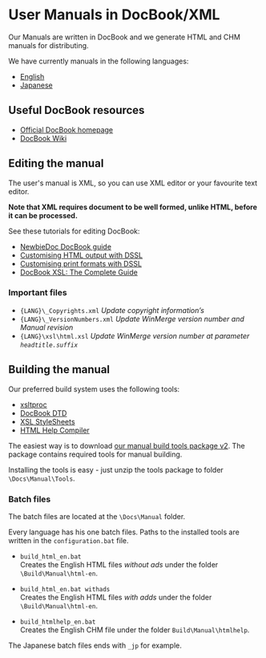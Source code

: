 # User Manuals in DocBook/XML

Our Manuals are written in DocBook and we generate HTML and CHM manuals for distributing.

We have currently manuals in the following languages:

 * [English](EN)
 * [Japanese](JP)

## Useful DocBook resources

 * [Official DocBook homepage](https://www.docbook.org/)
 * [DocBook Wiki](https://github.com/docbook/wiki/wiki)

## Editing the manual

The user's manual is XML, so you can use XML editor or your favourite text editor.

**Note that XML requires document to be well formed, unlike HTML, before it can be processed.**

See these tutorials for editing DocBook:

 * [NewbieDoc DocBook guide](http://newbiedoc.sourceforge.net/metadoc/docbook-guide.html.en)
 * [Customising HTML output with DSSL](http://docbook.sourceforge.net/release/dsssl/current/doc/html/)
 * [Customising print formats with DSSL](http://docbook.sourceforge.net/release/dsssl/current/doc/print/)
 * [DocBook XSL: The Complete Guide](http://www.sagehill.net/docbookxsl/index.html)

### Important files

 * `{LANG}\_Copyrights.xml` *Update copyright information’s*
 * `{LANG}\_VersionNumbers.xml` *Update WinMerge version number and Manual revision*
 * `{LANG}\xsl\html.xsl` *Update WinMerge version number at parameter `headtitle.suffix`*

## Building the manual

Our preferred build system uses the following tools:

 * [xsltproc](http://xmlsoft.org/XSLT/)
 * [DocBook DTD](https://www.docbook.org/xml/)
 * [XSL StyleSheets](https://sourceforge.net/project/showfiles.php?group_id=21935&package_id=16608)
 * [HTML Help Compiler](https://www.microsoft.com/en-us/download/details.aspx?id=21138)

The easiest way is to download [our manual build tools package v2](https://github.com/WinMerge/winmerge/releases/download/winmerge_manual_another_build_tools_v2/winmerge_manual_another_build_tools_v2.zip). The package contains required tools for manual building.

Installing the tools is easy - just unzip the tools package to folder `\Docs\Manual\Tools`.

### Batch files

The batch files are located at the `\Docs\Manual` folder.

Every language has his one batch files. Paths to the installed tools are written in the `configuration.bat` file.

 * `build_html_en.bat`  
   Creates the English HTML files *without ads* under the folder `\Build\Manual\html-en`.

 * `build_html_en.bat withads`  
   Creates the English HTML files *with adds* under the folder `\Build\Manual\html-en`.

 * `build_htmlhelp_en.bat`  
   Creates the English CHM file under the folder `Build\Manual\htmlhelp`.

The Japanese batch files ends with `_jp` for example.

